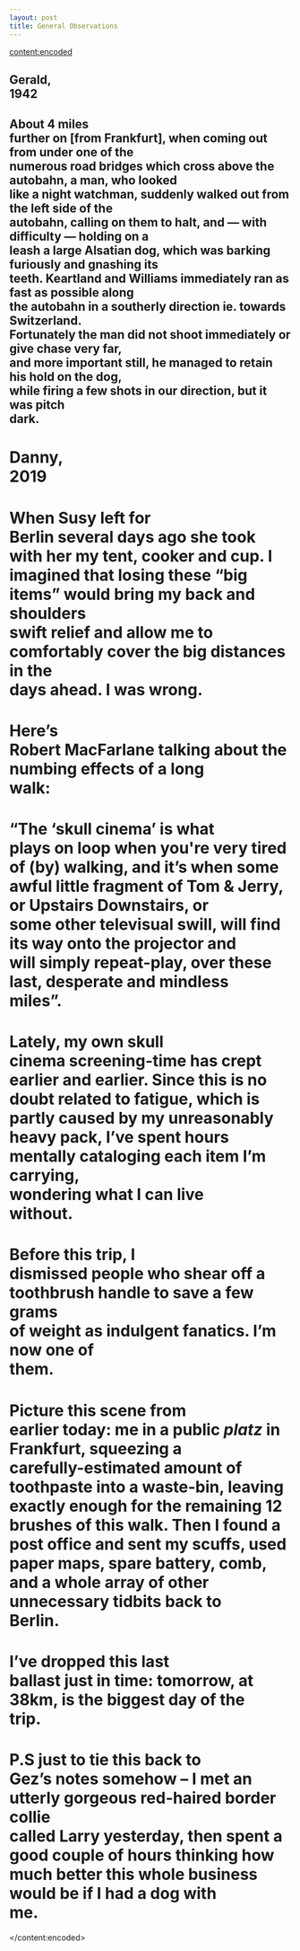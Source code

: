 ```yaml
---
layout: post
title: General Observations
---
```

<content:encoded><h2 style="white-space:pre-wrap;"><strong>Gerald, 1942</strong></h2><h2 style="white-space:pre-wrap;">About 4 miles further on [from Frankfurt], when coming out from under one of the numerous road bridges which cross above the autobahn, a man, who looked like a night watchman, suddenly walked out from the left side of the autobahn, calling on them to halt, and — with difficulty — holding on a leash a large Alsatian dog, which was barking furiously and gnashing its teeth. Keartland and Williams immediately ran as fast as possible along the autobahn in a southerly direction ie. towards Switzerland. Fortunately the man did not shoot immediately or give chase very far, and more important still, he managed to retain his hold on the dog, while firing a few shots in our direction, but it was pitch dark.</h2><h1 style="white-space:pre-wrap;"><strong>Danny, 2019</strong></h1><h1 style="white-space:pre-wrap;">When Susy left for Berlin several days ago she took with her my tent, cooker and cup. I imagined that losing these “big items” would bring my back and shoulders swift relief and allow me to comfortably cover the big distances in the days ahead. I was wrong.</h1><h1 style="white-space:pre-wrap;">Here’s Robert MacFarlane talking about the numbing effects of a long walk:</h1><h1 style="white-space:pre-wrap;">“The ‘skull cinema’ is what plays on loop when you're very tired of (by) walking, and it’s when some awful little fragment of Tom &amp; Jerry, or Upstairs Downstairs, or some other televisual swill, will find its way onto the projector and will simply repeat-play, over these last, desperate and mindless miles”.</h1><h1 style="white-space:pre-wrap;">Lately, my own skull cinema screening-time has crept earlier and earlier. Since this is no doubt related to fatigue, which is partly caused by my unreasonably heavy pack, I’ve spent hours mentally cataloging each item I’m carrying, wondering what I can live without.&nbsp;</h1><h1 style="white-space:pre-wrap;">Before this trip, I dismissed people who shear off a toothbrush handle to save a few grams of weight as indulgent fanatics. I’m now one of them.&nbsp;</h1><h1 style="white-space:pre-wrap;">Picture this scene from earlier today: me in a public&nbsp;<em>platz </em>in Frankfurt, squeezing a carefully-estimated amount of toothpaste into a waste-bin, leaving exactly enough for the remaining 12 brushes of this walk. Then I found a post office and sent my scuffs, used paper maps, spare battery, comb, and a whole array of other unnecessary tidbits back to Berlin.</h1><h1 style="white-space:pre-wrap;">I’ve dropped this last ballast just in time: tomorrow, at 38km, is the biggest day of the trip.</h1><h1 style="white-space:pre-wrap;">P.S just to tie this back to Gez’s notes somehow – I met an utterly gorgeous red-haired border collie called Larry yesterday, then spent a good couple of hours thinking how much better this whole business would be if I had a dog with me.</h1></content:encoded>